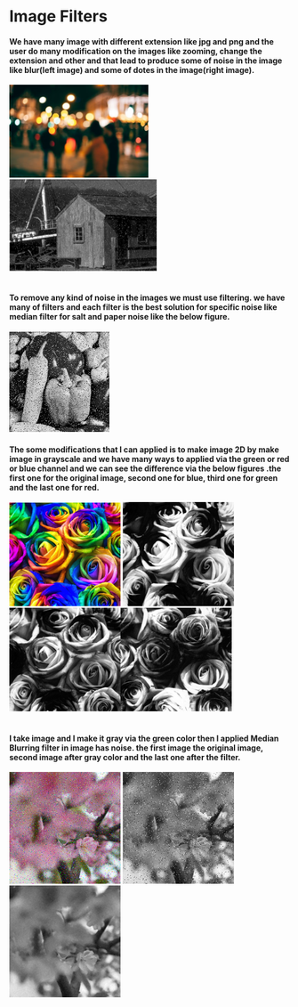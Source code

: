 # Image Filters

#### We have many image with different extension like jpg and png and the user do many modification on the images like zooming, change the extension and other and that lead to produce some of noise in the image like blur(left image) and some of dotes in the image(right image). 

<div style="display:block" ><img src="1.jpg" width="250"><img src="2.png" width="265" height="165"></div>
<br>

#### To remove any kind of noise in the images we must use filtering. we have many of filters and each filter is the best solution for specific noise like median filter for salt and paper noise like the below figure.

<div style="display:block" ><img src="3.jpg" width="180">
<br>

#### The some modifications that I can applied is to make image 2D by make image in grayscale and we have many ways to applied via the green or red or blue channel and we can see the difference via the below figures .the first one for the original image, second one for blue, third one for green and the last one for red.

<div style="display:block" ><img src="4.png" width="200">
<img src="5.png" width="200"><img src="6.png" width="200"><img src="7.png" width="200"></div>
<br>

#### I take image and I make it gray via the green color then I applied Median Blurring filter in image has noise. the first image the original image, second image after gray color and the last one after the filter.

<div style="display:block" ><img src="8.png" width="200">
<img src="9.png" width="200"><img src="10.png" width="200"></div>
